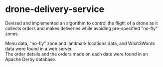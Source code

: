 # drone-delivery-service
Devised and implemented an algorithm to control the flight of a drone as it collects orders and makes deliveries while avoiding pre-specified "no-fly" zones.

Menu data, "no-fly" zone and landmark locations data, and What3Words data were found in a web server. <br />
The order details and the orders made on each date were found in an Apache Derby database.
